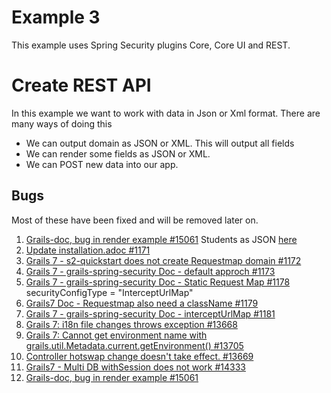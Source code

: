 # Example 3
This example uses Spring Security plugins Core, Core UI and REST.

# Create REST API
In this example we want to work with data in Json or Xml format. There are many ways of doing this 
- We can output domain as JSON or XML. This will output all fields
- We can render some fields as JSON or XML. 
- We can POST new data into our app. 


## Bugs 
Most of these have been fixed and will be removed later on.
1. [Grails-doc, bug in render example #15061](https://github.com/apache/grails-core/issues/15061#event-19725439887) Students as JSON [here](http://localhost:8083/example3/student/showRenderJsonBad)
2. [Update installation.adoc #1171](https://github.com/apache/grails-spring-security/pull/1171)
3. [Grails 7 - s2-quickstart does not create Requestmap domain #1172](https://github.com/apache/grails-spring-security/issues/1172)
4. [Grails 7 - grails-spring-security Doc - default approch #1173](https://github.com/apache/grails-spring-security/issues/1173)
5. [Grails 7 - grails-spring-security Doc - Static Request Map #1178](https://github.com/apache/grails-spring-security/issues/1178) securityConfigType = "InterceptUrlMap"
6. [Grails7 Doc - Requestmap also need a className #1179](https://github.com/apache/grails-spring-security/issues/1179)
7. [Grails 7 - grails-spring-security Doc - interceptUrlMap #1181](https://github.com/apache/grails-spring-security/issues/1181)
8. [Grails 7: i18n file changes throws exception #13668](https://github.com/apache/grails-core/issues/13668)
9. [Grails 7: Cannot get environment name with grails.util.Metadata.current.getEnvironment() #13705](https://github.com/apache/grails-core/issues/13705)
10. [Controller hotswap change doesn't take effect.  #13669](https://github.com/apache/grails-core/issues/13669) 
11. [Grails7 - Multi DB withSession does not work #14333](https://github.com/apache/grails-core/issues/14333)
12. [Grails-doc, bug in render example #15061](https://github.com/apache/grails-core/issues/15061)




